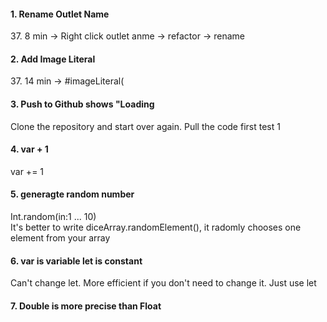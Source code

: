 <h4>1. Rename Outlet Name</h4>
37. 8 min -> Right click outlet anme -> refactor -> rename
<h4>2. Add Image Literal</h4> 
37. 14 min -> #imageLiteral(
<h4>3. Push to Github shows "Loading</h4>
Clone the repository and start over again. Pull the code first test 1
<h4>4. var + 1 </h4> var += 1
<h4>5. generagte random number </h4> Int.random(in:1 ... 10) <br> It's better to write diceArray.randomElement(), it radomly chooses one element from your array
<h4>6. var is variable let is constant </h4> Can't change let. More efficient if you don't need to change it. Just use let
<h4>7. Double is more precise than Float </h4> 

